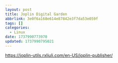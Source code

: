 ```yaml
---
layout: post
title: Joplin Digital Garden
abbrlink: 3e0f6a168e614e87842e3f7da53e059f
tags: []
categories:
  - Linux
date: 1737990773970
updated: 1737990795021
---
```


<https://joplin-utils.rxliuli.com/en-US/joplin-publisher/>
